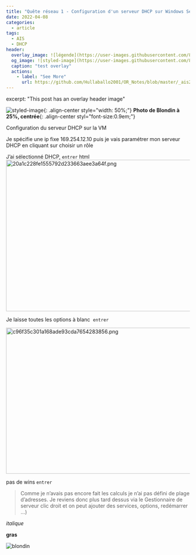 ```yaml
---
title: "Quête réseau 1 - Configuration d'un serveur DHCP sur Windows Server 2008"
date: 2022-04-08
categories:
  - article
tags:
  - AIS
  - DHCP
header:
  overlay_image: ![légende](https://user-images.githubusercontent.com/87373259/161559675-ddee4a87-d1e7-4fdb-bb7f-fb1f0819ca09.jpg)
  og_image: ![styled-image](https://user-images.githubusercontent.com/87373259/161559675-ddee4a87-d1e7-4fdb-bb7f-fb1f0819ca09.jpg)
  caption: "test overlay"
  actions:
    - label: "See More"
      url: https://github.com/Hullaballo2001/OR_Notes/blob/master/_ais2022/2022-04-07-Build%20a%20GitHub%20Pages%20static%20site.md
---
```



excerpt: "This post has an overlay header image"
  
  ![styled-image](https://user-images.githubusercontent.com/87373259/161559675-ddee4a87-d1e7-4fdb-bb7f-fb1f0819ca09.jpg "Blondin"){: .align-center style="width: 50%;"} __Photo de Blondin à 25%, centrée__{: .align-center styl="font-size:0.9em;"}



Configuration du serveur DHCP sur la VM

Je spécifie une ip fixe 169.254.12.10 puis je vais paramétrer mon serveur DHCP en cliquant sur choisir un rôle

J’ai sélectionné DHCP, `entrer`
html
<img src="https://hullaballo2001.github.io/OR_Notes/assets/images/20a1c228fe1555792d233663aee3a64f.png" alt="20a1c228fe1555792d233663aee3a64f.png" width="547" height="414" class="jop-noMdConv">




Je laisse toutes les options à blanc  `entrer`

<img src="https://hullaballo2001.github.io/OR_Notes/assets/images/c96f35c301a168ade93cda7654283856.png" alt="c96f35c301a168ade93cda7654283856.png" width="544" height="399" class="jop-noMdConv">

pas de wins `entrer`


> Comme je n’avais pas encore fait les calculs je n’ai pas défini de plage d’adresses. Je reviens donc plus tard dessus via le Gestionnaire de serveur clic droit et on peut ajouter des services, options, redémarrer …)

*italique*

**gras**

![blondin](https://user-images.githubusercontent.com/87373259/161559675-ddee4a87-d1e7-4fdb-bb7f-fb1f0819ca09.jpg)

